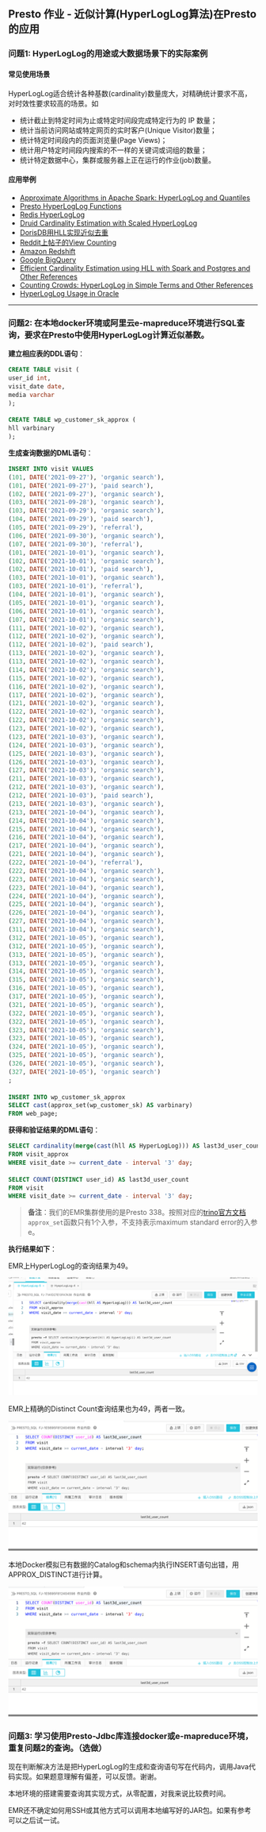 ## Presto 作业 - 近似计算(HyperLogLog算法)在Presto的应用

### 问题1: HyperLogLog的用途或大数据场景下的实际案例

#### 常见使用场景

HyperLogLog适合统计各种基数(cardinality)数量庞大，对精确统计要求不高，对时效性要求较高的场景。如

- 统计截止到特定时间为止或特定时间段完成特定行为的 IP 数量；
- 统计当前访问网站或特定网页的实时客户(Unique Visitor)数量；
- 统计特定时间段内的页面浏览量(Page Views)；
- 统计用户特定时间段内搜索的不一样的关键词或词组的数量；
- 统计特定数据中心，集群或服务器上正在运行的作业(job)数量。

#### 应用举例

- [Approximate Algorithms in Apache Spark: HyperLogLog and Quantiles](https://databricks.com/blog/2016/05/19/approximate-algorithms-in-apache-spark-hyperloglog-and-quantiles.html)
- [Presto HyperLogLog Functions](https://prestodb.io/docs/current/functions/hyperloglog.html)
- [Redis HyperLogLog](https://news.ycombinator.com/item?id=7506774)
- [Druid Cardinality Estimation with Scaled HyperLogLog](https://druid.apache.org/blog/2014/02/18/hyperloglog-optimizations-for-real-world-systems.html)
- [DorisDB用HLL实现近似去重](http://doc.dorisdb.com/2146010)
- [Reddit上帖子的View Counting](https://www.redditinc.com/blog/view-counting-at-reddit/)
- [Amazon Redshift](https://aws.amazon.com/blogs/big-data/use-hyperloglog-for-trend-analysis-with-amazon-redshift/)
- [Google BigQuery](https://cloud.google.com/blog/products/gcp/counting-uniques-faster-in-bigquery-with-hyperloglog)
- [Efficient Cardinality Estimation using HLL with Spark and Postgres and Other References](https://towardsdatascience.com/efficient-cardinality-estimation-using-hll-with-spark-and-postgres-dcf1cd66ede9)
- [Counting Crowds: HyperLogLog in Simple Terms and Other References](https://medium.com/@winwardo/counting-crowds-hyperloglog-in-simple-terms-1d345637db5)
- [HyperLogLog Usage in Oracle](https://docs.oracle.com/en/database/oracle/oracle-database/21/tgsql/gathering-optimizer-statistics.html#GUID-EA02EA33-9E0E-4E32-8C74-5943908D0537)

---

### 问题2: 在本地docker环境或阿里云e-mapreduce环境进行SQL查询，要求在Presto中使用HyperLogLog计算近似基数。

**建立相应表的DDL语句**：

```SQL
CREATE TABLE visit (
user_id int,
visit_date date,
media varchar
);

CREATE TABLE wp_customer_sk_approx (
hll varbinary
);
```

**生成查询数据的DML语句**：

```SQL
INSERT INTO visit VALUES 
(101, DATE('2021-09-27'), 'organic search'), 
(101, DATE('2021-09-27'), 'paid search'),
(102, DATE('2021-09-27'), 'organic search'),
(103, DATE('2021-09-28'), 'organic search'),
(103, DATE('2021-09-29'), 'organic search'),
(104, DATE('2021-09-29'), 'paid search'),
(105, DATE('2021-09-29'), 'referral'),
(106, DATE('2021-09-30'), 'organic search'),
(107, DATE('2021-09-30'), 'referral'),
(101, DATE('2021-10-01'), 'organic search'), 
(102, DATE('2021-10-01'), 'organic search'),
(102, DATE('2021-10-01'), 'paid search'),
(103, DATE('2021-10-01'), 'organic search'),
(103, DATE('2021-10-01'), 'referral'),
(104, DATE('2021-10-01'), 'organic search'),
(105, DATE('2021-10-01'), 'organic search'),
(106, DATE('2021-10-01'), 'organic search'),
(107, DATE('2021-10-01'), 'organic search'),
(111, DATE('2021-10-02'), 'organic search'), 
(112, DATE('2021-10-02'), 'organic search'),
(112, DATE('2021-10-02'), 'paid search'),
(113, DATE('2021-10-02'), 'organic search'),
(113, DATE('2021-10-02'), 'organic search'),
(114, DATE('2021-10-02'), 'organic search'),
(115, DATE('2021-10-02'), 'organic search'),
(116, DATE('2021-10-02'), 'organic search'),
(117, DATE('2021-10-02'), 'organic search'),
(121, DATE('2021-10-02'), 'organic search'), 
(122, DATE('2021-10-02'), 'organic search'),
(122, DATE('2021-10-02'), 'organic search'),
(123, DATE('2021-10-02'), 'organic search'),
(123, DATE('2021-10-03'), 'organic search'),
(124, DATE('2021-10-03'), 'organic search'),
(125, DATE('2021-10-03'), 'organic search'),
(126, DATE('2021-10-03'), 'organic search'),
(127, DATE('2021-10-03'), 'organic search'),
(211, DATE('2021-10-03'), 'organic search'), 
(212, DATE('2021-10-03'), 'organic search'),
(212, DATE('2021-10-03'), 'paid search'),
(213, DATE('2021-10-03'), 'organic search'),
(213, DATE('2021-10-04'), 'organic search'),
(214, DATE('2021-10-04'), 'organic search'),
(215, DATE('2021-10-04'), 'organic search'),
(216, DATE('2021-10-04'), 'organic search'),
(217, DATE('2021-10-04'), 'organic search'),
(221, DATE('2021-10-04'), 'organic search'), 
(222, DATE('2021-10-04'), 'referral'),
(222, DATE('2021-10-04'), 'organic search'),
(223, DATE('2021-10-04'), 'organic search'),
(223, DATE('2021-10-04'), 'organic search'),
(224, DATE('2021-10-04'), 'organic search'),
(225, DATE('2021-10-04'), 'organic search'),
(226, DATE('2021-10-04'), 'organic search'),
(227, DATE('2021-10-04'), 'organic search'),
(311, DATE('2021-10-04'), 'organic search'), 
(312, DATE('2021-10-05'), 'organic search'),
(312, DATE('2021-10-05'), 'organic search'),
(313, DATE('2021-10-05'), 'organic search'),
(313, DATE('2021-10-05'), 'organic search'),
(314, DATE('2021-10-05'), 'organic search'),
(315, DATE('2021-10-05'), 'organic search'),
(316, DATE('2021-10-05'), 'organic search'),
(317, DATE('2021-10-05'), 'organic search'),
(321, DATE('2021-10-05'), 'organic search'), 
(322, DATE('2021-10-05'), 'organic search'),
(322, DATE('2021-10-05'), 'organic search'),
(323, DATE('2021-10-05'), 'organic search'),
(323, DATE('2021-10-05'), 'organic search'),
(324, DATE('2021-10-05'), 'organic search'),
(325, DATE('2021-10-05'), 'organic search'),
(326, DATE('2021-10-05'), 'organic search'),
(327, DATE('2021-10-05'), 'organic search')
;

INSERT INTO wp_customer_sk_approx
SELECT cast(approx_set(wp_customer_sk) AS varbinary)
FROM web_page;
```

**获得和验证结果的DML语句**：

```SQL
SELECT cardinality(merge(cast(hll AS HyperLogLog))) AS last3d_user_count
FROM visit_approx
WHERE visit_date >= current_date - interval '3' day;

SELECT COUNT(DISTINCT user_id) AS last3d_user_count
FROM visit
WHERE visit_date >= current_date - interval '3' day;
```

> **备注**：我们的EMR集群使用的是Presto 338。按照对应的[trino官方文档](https://trino.io/docs/338/functions/hyperloglog.html)`approx_set`函数只有1个入参，不支持表示maximum standard error的入参e。

**执行结果如下**：

EMR上HyperLogLog的查询结果为49。

![Presto_HyperLogLog_EMR_Result](Presto_HyperLogLog_EMR_Result.png)

EMR上精确的Distinct Count查询结果也为49，两者一致。

![Presto_EMR_CountDistinct_Result](Presto_EMR_CountDistinct_Result.png)

本地Docker模拟已有数据的Catalog和schema内执行INSERT语句出错，用APPROX_DISTINCT进行计算。

![Presto_EMR_CountDistinct_Result](Presto_EMR_CountDistinct_Result.png)

### 问题3: 学习使用Presto-Jdbc库连接docker或e-mapreduce环境，重复问题2的查询。（选做）

现在判断解决方法是把HyperLogLog的生成和查询语句写在代码内，调用Java代码实现。如果题意理解有偏差，可以反馈。谢谢。

本地环境的搭建需要查询其实现方式，从零配置，对我来说比较费时间。

EMR还不确定如何用SSH或其他方式可以调用本地编写好的JAR包。如果有参考可以之后试一试。


